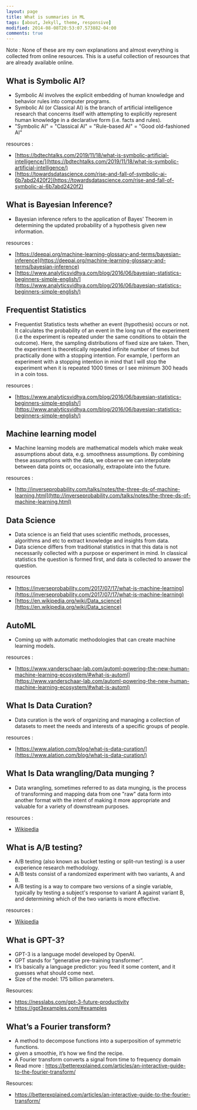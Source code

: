 ```yaml
---
layout: page
title: What is summaries in ML
tags: [about, Jekyll, theme, responsive]
modified: 2014-08-08T20:53:07.573882-04:00
comments: true
---
```


Note : None of these are my own explanations and almost everything is collected from online resources. This is a useful collection of resources that are already available online.

## What is Symbolic AI?
* Symbolic AI involves the explicit embedding of human knowledge and behavior rules into computer programs.
* Symbolic AI (or Classical AI) is the branch of artificial intelligence research that concerns itself with attempting to explicitly represent human knowledge in a declarative form (i.e. facts and rules).
* "Symbolic AI" = "Classical AI" = "Rule-based AI" = "Good old-fashioned AI"

resources :
* [https://bdtechtalks.com/2019/11/18/what-is-symbolic-artificial-intelligence/](https://bdtechtalks.com/2019/11/18/what-is-symbolic-artificial-intelligence/)
* [https://towardsdatascience.com/rise-and-fall-of-symbolic-ai-6b7abd2420f2](https://towardsdatascience.com/rise-and-fall-of-symbolic-ai-6b7abd2420f2)


## What is Bayesian Inference?
* Bayesian inference refers to the application of Bayes’ Theorem in determining the updated probability of a hypothesis given new information.

resources :
* [https://deepai.org/machine-learning-glossary-and-terms/bayesian-inference](https://deepai.org/machine-learning-glossary-and-terms/bayesian-inference)
* [https://www.analyticsvidhya.com/blog/2016/06/bayesian-statistics-beginners-simple-english/](https://www.analyticsvidhya.com/blog/2016/06/bayesian-statistics-beginners-simple-english/)

## Frequentist Statistics
* Frequentist Statistics tests whether an event (hypothesis) occurs or not. It calculates the probability of an event in the long run of the experiment (i.e the experiment is repeated under the same conditions to obtain the outcome). Here, the sampling distributions of fixed size are taken. Then, the experiment is theoretically repeated infinite number of times but practically done with a stopping intention. For example, I perform an experiment with a stopping intention in mind that I will stop the experiment when it is repeated 1000 times or I see minimum 300 heads in a coin toss.

resources :
* [https://www.analyticsvidhya.com/blog/2016/06/bayesian-statistics-beginners-simple-english/](https://www.analyticsvidhya.com/blog/2016/06/bayesian-statistics-beginners-simple-english/)

## Machine learning model
* Machine learning models are mathematical models which make weak assumptions about data, e.g. smoothness assumptions. By combining these assumptions with the data, we observe we can interpolate between data points or, occasionally, extrapolate into the future.

resources :
* [http://inverseprobability.com/talks/notes/the-three-ds-of-machine-learning.html](http://inverseprobability.com/talks/notes/the-three-ds-of-machine-learning.html)


## Data Science
* Data science is an field that uses scientific methods, processes, algorithms and etc to extract knowledge and insights from data.
* Data science differs from traditional statistics in that this data is not necessarily collected with a purpose or experiment in mind. In classical statistics the question is formed first, and data is collected to answer the question.

resources
* [https://inverseprobability.com/2017/07/17/what-is-machine-learning](https://inverseprobability.com/2017/07/17/what-is-machine-learning)
* [https://en.wikipedia.org/wiki/Data_science](https://en.wikipedia.org/wiki/Data_science)

## AutoML
* Coming up with automatic methodologies that can create machine learning models.  

resources :
* [https://www.vanderschaar-lab.com/automl-powering-the-new-human-machine-learning-ecosystem/#what-is-automl](https://www.vanderschaar-lab.com/automl-powering-the-new-human-machine-learning-ecosystem/#what-is-automl)

##  What Is Data Curation?
* Data curation is the work of organizing and managing a collection of datasets to meet the needs and interests of a specific groups of people.

resources :
* [https://www.alation.com/blog/what-is-data-curation/](https://www.alation.com/blog/what-is-data-curation/)

##  What Is Data wrangling/Data munging ?
* Data wrangling, sometimes referred to as data munging, is the process of transforming and mapping data from one "raw" data form into another format with the intent of making it more appropriate and valuable for a variety of downstream purposes.  

resources :
* [Wikipedia](https://en.wikipedia.org/wiki/Data_wrangling#:~:text=Data%20wrangling%2C%20sometimes%20referred%20to,downstream%20purposes%20such%20as%20analytics.)

## What is A/B testing?  
* A/B testing (also known as bucket testing or split-run testing) is a user experience research methodology.  
* A/B tests consist of a randomized experiment with two variants, A and B.  
* A/B testing is a way to compare two versions of a single variable, typically by testing a subject's response to variant A against variant B, and determining which of the two variants is more effective.  

resources :
* [Wikipedia](https://en.wikipedia.org/wiki/A/B_testing)

## What is GPT-3?
* GPT-3 is a language model developed by OpenAI.
* GPT stands for “generative pre-training transformer”.
* It’s basically a language predictor: you feed it some content, and it guesses what should come next.
* Size of the model: 175 billion parameters.
  
Resources:
* https://nesslabs.com/gpt-3-future-productivity
* https://gpt3examples.com/#examples

## What’s a Fourier transform?
* A method to decompose functions into a superposition of symmetric functions.
* given a smoothie, it’s how we find the recipe.
* A Fourier transform converts a signal from time to frequency domain
* Read more : https://betterexplained.com/articles/an-interactive-guide-to-the-fourier-transform/
  
Resources:
* https://betterexplained.com/articles/an-interactive-guide-to-the-fourier-transform/

